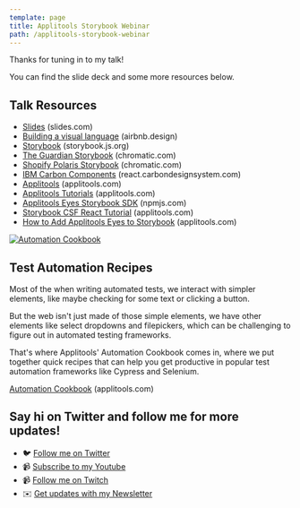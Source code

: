 ```yaml
---
template: page
title: Applitools Storybook Webinar
path: /applitools-storybook-webinar
---
```

Thanks for tuning in to my talk!

You can find the slide deck and some more resources below.

## Talk Resources

* [Slides](https://slides.com/colbyfayock/bringing-quality-design-systems-to-life-with-storybook-and-applitools-webinar) (slides.com)
* [Building a visual language](https://airbnb.design/building-a-visual-language/) (airbnb.design)
* [Storybook](https://storybook.js.org/) (storybook.js.org)
* [The Guardian Storybook](5dfcbf3012392c0020e7140b-gmgigeoguh.chromatic.com) (chromatic.com)
* [Shopify Polaris Storybook](5d559397bae39100201eedc1-wvrmdldybf.chromatic.com) (chromatic.com)
* [IBM Carbon Components](https://react.carbondesignsystem.com/) (react.carbondesignsystem.com)
* [Applitools](https://applitools.com/) (applitools.com)
* [Applitools Tutorials](https://applitools.com/tutorials/) (applitools.com)
* [Applitools Eyes Storybook SDK](https://www.npmjs.com/package/@applitools/eyes-storybook) (npmjs.com)
* [Storybook CSF React Tutorial](https://applitools.com/tutorials/storybook-csf-react.html) (applitools.com)
* [How to Add Applitools Eyes to Storybook](https://applitools.com/blog/how-to-add-applitools-eyes-storybook/) (applitools.com)



[![Automation Cookbook](/assets/automation-cookbook.jpg)](https://info.applitools.com/udgOG)

## Test Automation Recipes

Most of the when writing automated tests, we interact with simpler elements, like maybe checking for some text or clicking a button.

But the web isn't just made of those simple elements, we have other elements like select dropdowns and filepickers, which can be challenging to figure out in automated testing frameworks.

That's where Applitools' Automation Cookbook comes in, where we put together quick recipes that can help you get productive in popular test automation frameworks like Cypress and Selenium.

[Automation Cookbook](https://info.applitools.com/udgOG) (applitools.com)



## Say hi on Twitter and follow me for more updates!

* 🐦 [Follow me on Twitter](https://twitter.com/colbyfayock)
* 📹 [Subscribe to my Youtube](https://www.youtube.com/colbyfayock?sub_confirmation=1)
* 📹 [Follow me on Twitch](https://www.twitch.tv/colbyfayock)
* ✉️ [Get updates with my Newsletter](https://colbyfayock.com/newsletter)